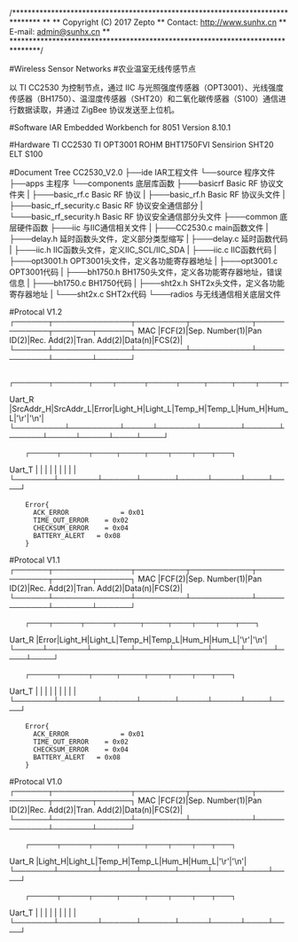 /*******************************************************************************
**
** Copyright (C) 2017 Zepto
** Contact: http://www.sunhx.cn
** E-mail: admin@sunhx.cn
**
*******************************************************************************/

#Wireless Sensor Networks
#农业温室无线传感节点

以 TI CC2530 为控制节点，通过 IIC 与光照强度传感器（OPT3001）、光线强度传感器（BH1750）、温湿度传感器（SHT20）和二氧化碳传感器（S100）通信进行数据读取，并通过 ZigBee 协议发送至上位机。


#Software
  IAR Embedded Workbench for 8051 Version 8.10.1

#Hardware
  TI CC2530
  TI OPT3001
  ROHM BHT1750FVI
  Sensirion SHT20
  ELT S100

#Document Tree
CC2530_V2.0
├──ide                      IAR工程文件
└──source                   程序文件
    ├──apps                 主程序
    └──components           底层库函数
        ├───basicrf         Basic RF 协议文件夹
        |     ├───basic_rf.c            Basic RF 协议
        |     ├───basic_rf.h            Basic RF 协议头文件
        |     ├───basic_rf_security.c   Basic RF 协议安全通信部分
        |     └───basic_rf_security.h   Basic RF 协议安全通信部分头文件
        ├───common          底层硬件函数
        ├───iic             与IIC通信相关文件
        |     ├───CC2530.c        main函数文件
        |     ├───delay.h         延时函数头文件，定义部分类型缩写
        |     ├───delay.c         延时函数代码
        |     ├───iic.h           IIC函数头文件，定义IIC_SCL/IIC_SDA
        |     ├───iic.c           IIC函数代码
        |     ├───opt3001.h       OPT3001头文件，定义各功能寄存器地址
        |     ├───opt3001.c       OPT3001代码
        |     ├───bh1750.h        BH1750头文件，定义各功能寄存器地址，错误信息
        |     ├───bh1750.c        BH1750代码
        |     ├───sht2x.h         SHT2x头文件，定义各功能寄存器地址
        |     └───sht2x.c         SHT2x代码
        └───radios          与无线通信相关底层文件


#Protocal V1.2
        ┌──────┬──────────────┬─────────┬───────────┬────────────┬───────┬──────┐
MAC     |FCF(2)|Sep. Number(1)|Pan ID(2)|Rec. Add(2)|Tran. Add(2)|Data(n)|FCS(2)|
        └──────┴──────────────┴─────────┴───────────┴────────────┴───────┴──────┘

        ┌─────────┬─────────┬─────┬───────┬───────┬──────┬──────┬─────┬─────┬────┬────┐
Uart_R  |SrcAddr_H|SrcAddr_L|Error|Light_H|Light_L|Temp_H|Temp_L|Hum_H|Hum_L|'\r'|'\n'|
        └─────────┴─────────┴─────┴───────┴───────┴──────┴──────┴─────┴─────┴────┴────┘

        ┌───────┬───────┬──────┬──────┬─────┬─────┬────┬────┐
Uart_T  |       |       |      |      |     |     |    |    |
        └───────┴───────┴──────┴──────┴─────┴─────┴────┴────┘

        Error{
          ACK_ERROR 			= 0x01
          TIME_OUT_ERROR 	= 0x02
          CHECKSUM_ERROR 	= 0x04
          BATTERY_ALERT   = 0x08  
        }


#Protocal V1.1
        ┌──────┬──────────────┬─────────┬───────────┬────────────┬───────┬──────┐
MAC     |FCF(2)|Sep. Number(1)|Pan ID(2)|Rec. Add(2)|Tran. Add(2)|Data(n)|FCS(2)|
        └──────┴──────────────┴─────────┴───────────┴────────────┴───────┴──────┘

        ┌─────┬───────┬───────┬──────┬──────┬─────┬─────┬────┬────┐
Uart_R  |Error|Light_H|Light_L|Temp_H|Temp_L|Hum_H|Hum_L|'\r'|'\n'|
        └─────┴───────┴───────┴──────┴──────┴─────┴─────┴────┴────┘

        ┌───────┬───────┬──────┬──────┬─────┬─────┬────┬────┐
Uart_T  |       |       |      |      |     |     |    |    |
        └───────┴───────┴──────┴──────┴─────┴─────┴────┴────┘

        Error{
          ACK_ERROR 			= 0x01
          TIME_OUT_ERROR 	= 0x02
          CHECKSUM_ERROR 	= 0x04
          BATTERY_ALERT   = 0x08  
        }



#Protocal V1.0
        ┌──────┬──────────────┬─────────┬───────────┬────────────┬───────┬──────┐
MAC     |FCF(2)|Sep. Number(1)|Pan ID(2)|Rec. Add(2)|Tran. Add(2)|Data(n)|FCS(2)|
        └──────┴──────────────┴─────────┴───────────┴────────────┴───────┴──────┘

        ┌───────┬───────┬──────┬──────┬─────┬─────┬────┬────┐
Uart_R  |Light_H|Light_L|Temp_H|Temp_L|Hum_H|Hum_L|'\r'|'\n'|
        └───────┴───────┴──────┴──────┴─────┴─────┴────┴────┘

        ┌───────┬───────┬──────┬──────┬─────┬─────┬────┬────┐
Uart_T  |       |       |      |      |     |     |    |    |
        └───────┴───────┴──────┴──────┴─────┴─────┴────┴────┘
